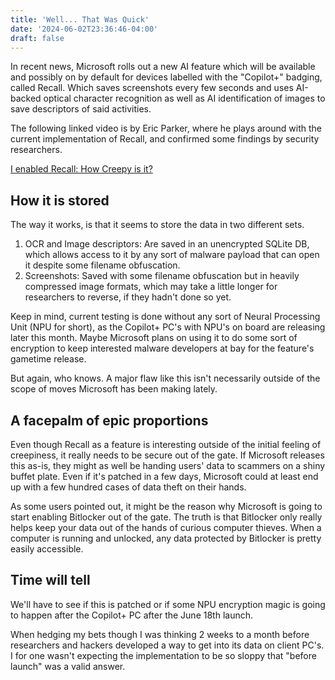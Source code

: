 ```yaml
---
title: 'Well... That Was Quick'
date: '2024-06-02T23:36:46-04:00'
draft: false
---
```


In recent news, Microsoft rolls out a new AI feature which will be available and possibly on by default for devices labelled with the "Copilot+" badging, called Recall. Which saves screenshots every few seconds and uses AI-backed optical character recognition as well as AI identification of images to save descriptors of said activities.

The following linked video is by Eric Parker, where he plays around with the current implementation of Recall, and confirmed some findings by security researchers.

[I enabled Recall: How Creepy is it?](https://youtu.be/N9DnwB02hJw?si=jFHRNx_YjFlLnFoD)

## How it is stored

The way it works, is that it seems to store the data in two different sets.

1. OCR and Image descriptors: Are saved in an unencrypted SQLite DB, which allows access to it by any sort of malware payload that can open it despite some filename obfuscation.
2. Screenshots: Saved with some filename obfuscation but in heavily compressed image formats, which may take a little longer for researchers to reverse, if they hadn't done so yet.

Keep in mind, current testing is done without any sort of Neural Processing Unit (NPU for short), as the Copilot+ PC's with NPU's on board are releasing later this month. Maybe Microsoft plans on using it to do some sort of encryption to keep interested malware developers at bay for the feature's gametime release.

But again, who knows. A major flaw like this isn't necessarily outside of the scope of moves Microsoft has been making lately.

## A facepalm of epic proportions

Even though Recall as a feature is interesting outside of the initial feeling of creepiness, it really needs to be secure out of the gate. If Microsoft releases this as-is, they might as well be handing users' data to scammers on a shiny buffet plate. Even if it's patched in a few days, Microsoft could at least end up with a few hundred cases of data theft on their hands.

As some users pointed out, it might be the reason why Microsoft is going to start enabling Bitlocker out of the gate. The truth is that Bitlocker only really helps keep your data out of the hands of curious computer thieves. When a computer is running and unlocked, any data protected by Bitlocker is pretty easily accessible.

## Time will tell

We'll have to see if this is patched or if some NPU encryption magic is going to happen after the Copilot+ PC after the June 18th launch.

When hedging my bets though I was thinking 2 weeks to a month before researchers and hackers developed a way to get into its data on client PC's. I for one wasn't expecting the implementation to be so sloppy that "before launch" was a valid answer.